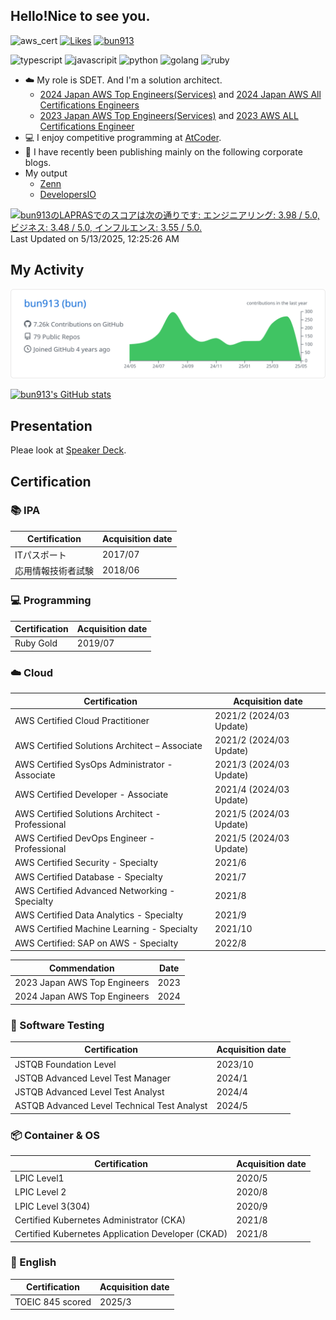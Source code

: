 ## Hello!Nice to see you.

![aws_cert](https://img.shields.io/badge/-AWSCert%2012-232F3E.svg?logo=amazon-aws&style=flat) [![Likes](https://badgen.org/img/zenn/bun913/likes?style=plastic)](https://zenn.dev/bun913) [![bun913](https://img.shields.io/endpoint?url=https%3A%2F%2Fatcoder-badges.now.sh%2Fapi%2Fatcoder%2Fjson%2Fbun913)](https://atcoder.jp/users/bun913)

![typescript](https://img.shields.io/badge/-TypeScript-007ACC.svg?logo=typescript&style=flat) ![javascripit](https://img.shields.io/badge/Javascript-276DC3.svg?logo=javascript&style=flat) ![python](https://img.shields.io/badge/-Python-F9DC3E.svg?logo=python&style=flat) ![golang](https://img.shields.io/badge/-Go-76E1FE.svg?logo=go&style=flat) ![ruby](https://img.shields.io/badge/-Ruby-CC342D?style=flat&logo=Ruby&logoColor=white)

- :cloud: My role is SDET. And I'm a solution architect.
    - [2024 Japan AWS Top Engineers(Services)](https://aws.amazon.com/jp/blogs/psa/2024-japan-aws-top-engineers/) and [2024 Japan AWS All Certifications Engineers](https://aws.amazon.com/jp/blogs/psa/2024-japan-aws-all-certifications-engineers/)
    - [2023 Japan AWS Top Engineers(Services)](https://aws.amazon.com/jp/blogs/psa/2023-japan-aws-top-engineers/) and [2023 AWS ALL Certifications Engineer](https://aws.amazon.com/jp/blogs/psa/2023-aws-all-certifications-engineers-apply/)
- :computer: I enjoy competitive programming at [AtCoder](https://atcoder.jp/?lang=ja).
- :notebook_with_decorative_cover: I have recently been publishing mainly on the following corporate blogs.
- My output
    - [Zenn](https://zenn.dev/bun913)
    - [DevelopersIO](https://dev.classmethod.jp/author/bun913/)

<!--START_SECTION:lapras-card-->
<p ><a href="https://lapras.com/public/bun913" target="_blank" rel="noopener noreferrer"><img alt="bun913のLAPRASでのスコアは次の通りです: エンジニアリング: 3.98 / 5.0, ビジネス: 3.48 / 5.0, インフルエンス: 3.55 / 5.0." src="https://lapras-card-generator.vercel.app/api/svg?e=3.98&b=3.48&i=3.55&b1=%23020E27&b2=%230E5593&i1=%23030E21&i2=%231688BF&l=ja" width="400" ></a>  
Last Updated on 5/13/2025, 12:25:26 AM</p>
<!--END_SECTION:lapras-card-->

## My Activity

[![](https://raw.githubusercontent.com/bun913/bun913/main/profile-summary-card-output/github/0-profile-details.svg)](https://github.com/bun913/github-profile-summary-cards)

[![bun913's GitHub stats](https://github-readme-stats.vercel.app/api?username=bun913)](https://github.com/anuraghazra/github-readme-stats)

## Presentation

Pleae look at [Speaker Deck](https://speakerdeck.com/bun913).

## Certification

### :books: IPA

|Certification                              |Acquisition date         |
|----------------------------------------------------|------|
|ITパスポート  |2017/07|
|応用情報技術者試験  |2018/06|

### :computer: Programming

|Certification                              |Acquisition date         |
|----------------------------------------------------|------|
|Ruby Gold  |2019/07|

### :cloud: Cloud

|Certification                              |Acquisition date         |
|----------------------------------------------------|------|
|AWS Certified Cloud Practitioner                    |2021/2 (2024/03 Update)|
|AWS Certified Solutions Architect – Associate       |2021/2 (2024/03 Update)|
|AWS Certified SysOps Administrator - Associate      |2021/3 (2024/03 Update)|
|AWS Certified Developer - Associate                 |2021/4 (2024/03 Update)|
|AWS Certified Solutions Architect - Professional    |2021/5 (2024/03 Update)|
|AWS Certified DevOps Engineer - Professional        |2021/5 (2024/03 Update)|
|AWS Certified Security - Specialty                  |2021/6|
|AWS Certified Database - Specialty                  |2021/7|
|AWS Certified Advanced Networking - Specialty       |2021/8|
|AWS Certified Data Analytics - Specialty            |2021/9|
|AWS Certified Machine Learning - Specialty          |2021/10|
|AWS Certified: SAP on AWS - Specialty               |2022/8|

|Commendation                              |Date         |
|----------------------------------------------------|------|
|2023 Japan AWS Top Engineers                        |2023|
|2024 Japan AWS Top Engineers                        |2024|

### :test_tube: Software Testing

| Certification                                    | Acquisition date |
|--------------------------|------------------|
| JSTQB Foundation Level   | 2023/10          |
| JSTQB Advanced Level Test Manager | 2024/1  |
| JSTQB Advanced Level Test Analyst | 2024/4  |
| ASTQB Advanced Level Technical Test Analyst | 2024/5  |

### :package: Container & OS

|Certification                              |Acquisition date         |
|-------------------------------------------------------|-------------|
|LPIC Level1                                            |2020/5|
|LPIC Level 2                                           |2020/8|
|LPIC Level 3(304)                                      |2020/9|
|Certified Kubernetes Administrator (CKA)               |2021/8|
|Certified Kubernetes Application Developer (CKAD)      |2021/8|

### :book: English

|Certification                              |Acquisition date         |
|-------------------------------------------------------|-------------|
|TOEIC 845 scored                                            |2025/3|
